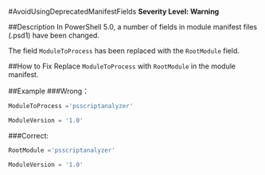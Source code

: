 #AvoidUsingDeprecatedManifestFields	
**Severity Level: Warning**

##Description
In PowerShell 5.0, a number of fields in module manifest files (.psd1) have been changed.

The field ```ModuleToProcess``` has been replaced with the ```RootModule``` field.

##How to Fix
Replace ```ModuleToProcess``` with ```RootModule``` in the module manifest.

##Example
###Wrong： 
``` PowerShell
ModuleToProcess ='psscriptanalyzer'

ModuleVersion = '1.0'
```

###Correct: 
``` PowerShell
RootModule ='psscriptanalyzer'

ModuleVersion = '1.0'
```
